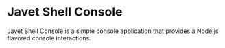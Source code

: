 # Javet Shell Console

Javet Shell Console is a simple console application that provides a Node.js flavored console interactions.
